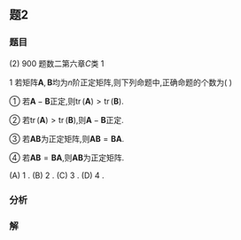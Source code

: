 ## 题2
### 题目
(2) 900 题数二第六章$C$类 1 

1 若矩阵$\mathbf{A},\mathbf{B}$均为$n$阶正定矩阵,则下列命题中,正确命题的个数为(   )

① 若$\mathbf{A} - \mathbf{B}$正定,则$\operatorname{tr}( \mathbf{A})  > \operatorname{tr}( \mathbf{B})$.

② 若$\operatorname{tr}( \mathbf{A})  > \operatorname{tr}( \mathbf{B})$,则$\mathbf{A} - \mathbf{B}$正定.

③ 若$\mathbf{{AB}}$为正定矩阵,则$\mathbf{{AB}} = \mathbf{{BA}}$.

④ 若$\mathbf{{AB}} = \mathbf{{BA}}$,则$\mathbf{{AB}}$为正定矩阵.

(A) 1 . (B) 2 . (C) 3 . (D) 4 .
### 分析

### 解
